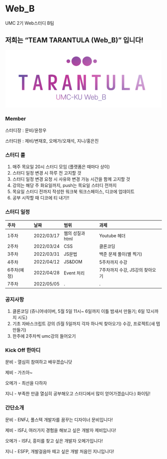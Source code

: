 # Web_B
UMC 2기 Web스터디 B팀

## 저희는 “TEAM TARANTULA (Web_B)” 입니다!
<p align="center"><img width="640" alt="UMC-KU Web_B.png" src="UMC-KU Web_B.png"></p>

### Member
스터디장 : 문비/윤창우

스터디원 : 제비/변재호, 오메가/오재석, 지니/홍은진

### 스터디 룰
1. 매주 목요일 20시 스터디 모임 (플랫폼은 때마다 상이)
1. 스터디 일정 변경 시 하루 전 고지할 것
1. 스터디 일정 변경 요청 시 사유와 변경 가능 시간을 함께 고지할 것
1. 강의는 해당 주 화요일까지, push는 목요일 스터디 전까지
1. 목요일 스터디 전까지 작성한 워크북 워크스페이스, 디코에 업데이트
1. 공부 시작할 때 디코에 티 내기!!

### 스터디 일정

|주차|날짜|범위|과제|
|:---|:---|:---|:---|
|1주차|2022/03/17|웹의 성질과 html|Youtube 헤더|
|2주차|2022/03/24|CSS|클론코딩|
|3주차|2022/03/31|JS문법|백준 문제 풀이(별 찍기)|
|4주차|2022/04/12|JS&DOM|5주차까지 수강|
|6주차(예정)|2022/04/28|Event 처리|7주차까지 수강, JS강의 찾아오기|
|7주차|2022/05/05|.|.|

### 공지사항
1. 클론코딩 (쥬니어네이버, 5월 5일 11시~ 6일까지 이틀 밤새서 만들기; 6일 12시까지 시도)
2. 기초 자바스크립트 강의 (5월 5일까지 각자 하나씩 찾아오기) 수강, 프로젝트(새 탭 만들기)
3. 한주에 2주차씩 umc강의 들어오기

### Kick Off 한마디
문비 - 열심히 참여하고 배우겠습니닷

제비 - 가즈아~

오메가 - 최선을 다하자

지니 - 부족한 만큼 열심히 공부해오고 스터디에서 많이 얻어가겠습니다:) 화이팅!

### 간단소개
문비 - ENFJ, 풀스텍 개발자를 꿈꾸는 디자이너 문비입니다!

제비 - ISFJ, 여러가지 경험을 해보고 싶은 개발자 제비입니다!

오메가 - ISFJ, 흥미를 찾고 싶은 개발자 오메가입니다!

지니 - ESFP, 개발걸음마 떼고 싶은 개발 처음인 지니입니다!

